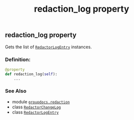 ﻿---
title: redaction_log property
second_title: GroupDocs.Redaction for Python via .NET API References
description: 
type: docs
weight: 30
url: /python-net/groupdocs.redaction/redactorchangelog/redaction_log/
is_root: false
---

## redaction_log property


Gets the list of [`RedactorLogEntry`](/redaction/python-net/groupdocs.redaction/redactorlogentry) instances.
### Definition:
```python
@property
def redaction_log(self):
    ...
```

### See Also
* module [`groupdocs.redaction`](../../)
* class [`RedactorChangeLog`](/redaction/python-net/groupdocs.redaction/redactorchangelog)
* class [`RedactorLogEntry`](/redaction/python-net/groupdocs.redaction/redactorlogentry)
